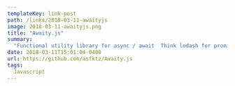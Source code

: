 ```yaml
---
templateKey: link-post
path: /links/2018-03-11-awaityjs
image: 2018-03-11-awaityjs.png
title: "Awaity.js"
summary:
  "Functional utility library for async / await  Think lodash for promises.  Bluebird's powerful collections methods, built with native promises  Use functions like map, reduce, filter & some to interate over promises in an intuitive way."
date: 2018-03-11T15:01:04-0400
url: https://github.com/asfktz/Awaity.js
tags:
  Javascript
---
```

